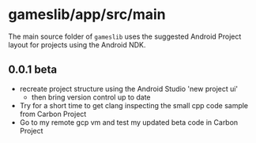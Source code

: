 # gameslib/app/src/main
The main source folder of `gameslib`
uses the suggested Android Project layout
for projects using the Android NDK.
## 0.0.1 beta
- recreate project structure using the Android Studio 'new project ui'
  - then bring version control up to date
- Try for a short time to get clang inspecting the small cpp code sample from Carbon Project
- Go to my remote gcp vm and test my updated beta code in Carbon Project